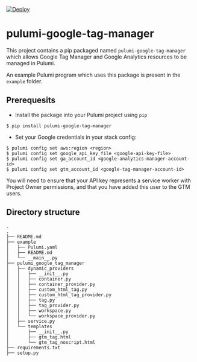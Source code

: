 [![Deploy](https://get.pulumi.com/new/button.svg)](https://app.pulumi.com/new)

# pulumi-google-tag-manager

This project contains a pip packaged named `pulumi-google-tag-manager` which allows Google Tag Manager and Google Analytics resources to be managed in Pulumi.

An example Pulumi program which uses this package is present in the `example` folder.

## Prerequesits

* Install the package into your Pulumi project using `pip`
```
$ pip install pulumi-google-tag-manager
```


* Set your Google credentials in your stack config:

```
$ pulumi config set aws:region <region>
$ pulumi config set google_api_key_file <google-api-key-file>
$ pulumi config set ga_account_id <google-analytics-manager-account-id>
$ pulumi config set gtm_account_id <google-tag-manager-account-id>
```

You will need to ensure that your API key represents a service worker with Project Owner permissions, and that you have added this user to the GTM users.


## Directory structure

```
.
.
├── README.md
├── example
│   ├── Pulumi.yaml
│   ├── README.md
│   └── __main__.py
├── pulumi_google_tag_manager
│   ├── dynamic_providers
│   │   ├── __init__.py
│   │   ├── container.py
│   │   ├── container_provider.py
│   │   ├── custom_html_tag.py
│   │   ├── custom_html_tag_provider.py
│   │   ├── tag.py
│   │   ├── tag_provider.py
│   │   ├── workspace.py
│   │   └── workspace_provider.py
│   ├── service.py
│   └── templates
│       ├── __init__.py
│       ├── gtm_tag.html
│       └── gtm_tag_noscript.html
├── requirements.txt
├── setup.py
```
